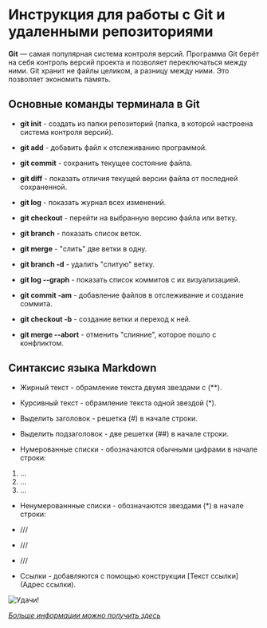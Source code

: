 # Инструкция для работы с Git и удаленными репозиториями

**Git** — самая популярная система контроля
версий. Программа Git берёт на себя контроль версий
проекта и позволяет переключаться между
ними. Git хранит не файлы целиком, а разницу между ними. Это позволяет экономить память.

## Основные команды терминала в Git

* **git init** - создать из папки репозиторий (папка, в которой настроена система контроля версий).

* **git add** - добавить файл к отслеживанию программой.

* **git commit** - сохранить текущее состояние файла.

* **git diff** - показать отличия текущей версии файла от последней сохраненной.

* **git log** - показать журнал всех изменений.

* **git checkout** - перейти на выбранную версию файла или ветку.

* **git branch** - показать список веток.

* **git merge** - "слить" две ветки в одну.

* **git branch -d** - удалить "слитую" ветку.

* **git log --graph** - показать список коммитов с их визуализацией.

* **git commit -am** - добавление файлов в отслеживание и создание соммита.

* **git checkout -b** - создание ветки и переход к ней.

* **git merge --abort** - отменить "слияние", которое пошло с конфликтом.

## Синтаксис языка **Markdown**

* Жирный текст - обрамление текста двумя звездами с (**).

* Курсивный текст - обрамление текста одной звездой (*).

* Выделить заголовок - решетка (#) в начале строки.

* Выделить подзаголовок - две решетки (##) в начале строки.

* Нумерованные списки - обозначаются обычными цифрами в начале строки:

1. ...
2. ...
3. ...

* Ненумерованнные списки - обозначаются звездами (*) в начале строки:

* ///
* ///
* ///

* Ссылки - добавляются с помощью конструкции [Текст ссылки](Адрес ссылки).

![Удачи!](https://i.siteapi.org/lCId0lO-qQ0TIbfhCS4JF7XiK9o=/fit-in/330x/top/s.siteapi.org/a7fedb59d9e86d6.ru/img/45cbbqc1vgqo8csgok0s4co4okgkc4)

[*Больше информации можно получить здесь*](https://gbcdn.mrgcdn.ru/uploads/asset/3937510/attachment/187904bc7fa424abc113f5dda8b497ff.pdf)
